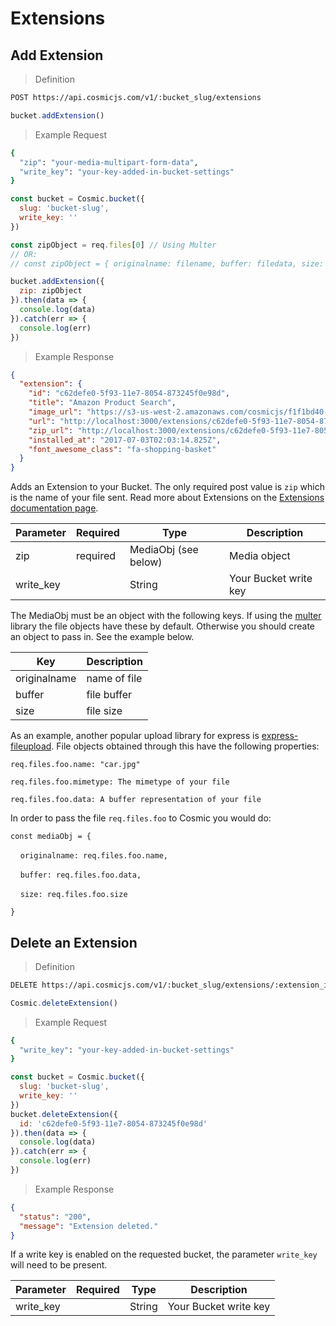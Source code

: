 # Extensions

## Add Extension

> Definition

```bash
POST https://api.cosmicjs.com/v1/:bucket_slug/extensions
```

```javascript
bucket.addExtension()
```

> Example Request

```bash
{
  "zip": "your-media-multipart-form-data",
  "write_key": "your-key-added-in-bucket-settings"
}
```

```javascript
const bucket = Cosmic.bucket({
  slug: 'bucket-slug',
  write_key: ''
})

const zipObject = req.files[0] // Using Multer
// OR:
// const zipObject = { originalname: filename, buffer: filedata, size: filesize } // Not using Multer

bucket.addExtension({
  zip: zipObject
}).then(data => {
  console.log(data)
}).catch(err => {
  console.log(err)
})
```


> Example Response

```json
{
  "extension": {
    "id": "c62defe0-5f93-11e7-8054-873245f0e98d",
    "title": "Amazon Product Search",
    "image_url": "https://s3-us-west-2.amazonaws.com/cosmicjs/f1f1bd40-5dcd-11e7-b529-51f126a4b6ee-shopping-cart.jpg",
    "url": "http://localhost:3000/extensions/c62defe0-5f93-11e7-8054-873245f0e98d/dist",
    "zip_url": "http://localhost:3000/extensions/c62defe0-5f93-11e7-8054-873245f0e98d/src/build.zip",
    "installed_at": "2017-07-03T02:03:14.825Z",
    "font_awesome_class": "fa-shopping-basket"
  }
}
```


Adds an Extension to your Bucket.  The only required post value is `zip` which is the name of your file sent.   Read more about Extensions on the <a href="https://cosmicjs.com/docs/extensions" target="_blank">Extensions documentation page</a>.

Parameter | Required | Type | Description
--------- | ------- | ----------- | -----------
zip | required| MediaObj (see below) | Media object
write_key | | String | Your Bucket write key


The MediaObj must be an object with the following keys. If using the [multer](https://www.npmjs.com/package/multer) library
the file objects have these by default. Otherwise you should create an object to pass in. See the example below.

Key | Description
--------- | -------
originalname | name of file
buffer | file buffer
size | file size

As an example, another popular upload library for express is [express-fileupload](https://www.npmjs.com/package/express-fileupload). File objects obtained through this have the following properties:

  `req.files.foo.name: "car.jpg"`

  `req.files.foo.mimetype: The mimetype of your file`

  `
  req.files.foo.data: A buffer representation of your file
  `

In order to pass the file `req.files.foo` to Cosmic you would do:

  `const mediaObj = {`

  &nbsp;&nbsp;&nbsp;&nbsp;`
  originalname: req.files.foo.name,
  `

  &nbsp;&nbsp;&nbsp;&nbsp;`
  buffer: req.files.foo.data,
  `

  &nbsp;&nbsp;&nbsp;&nbsp;`
  size: req.files.foo.size
  `

`
}
`

## Delete an Extension

> Definition

```bash
DELETE https://api.cosmicjs.com/v1/:bucket_slug/extensions/:extension_id
```

```javascript
Cosmic.deleteExtension()
```

> Example Request

```bash
{
  "write_key": "your-key-added-in-bucket-settings"
}
```

```javascript
const bucket = Cosmic.bucket({
  slug: 'bucket-slug',
  write_key: ''
})
bucket.deleteExtension({
  id: 'c62defe0-5f93-11e7-8054-873245f0e98d'
}).then(data => {
  console.log(data)
}).catch(err => {
  console.log(err)
})
```


> Example Response

```json
{
  "status": "200",
  "message": "Extension deleted."
}
```


If a write key is enabled on the requested bucket, the parameter `write_key` will need to be present.

Parameter | Required | Type | Description
--------- | ------- | ----------- | -----------
write_key | | String | Your Bucket write key
